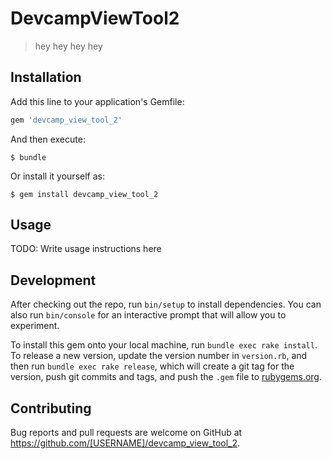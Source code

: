 # DevcampViewTool2

> hey hey hey hey

## Installation

Add this line to your application's Gemfile:

```ruby
gem 'devcamp_view_tool_2'
```

And then execute:

    $ bundle

Or install it yourself as:

    $ gem install devcamp_view_tool_2

## Usage

TODO: Write usage instructions here

## Development

After checking out the repo, run `bin/setup` to install dependencies. You can also run `bin/console` for an interactive prompt that will allow you to experiment.

To install this gem onto your local machine, run `bundle exec rake install`. To release a new version, update the version number in `version.rb`, and then run `bundle exec rake release`, which will create a git tag for the version, push git commits and tags, and push the `.gem` file to [rubygems.org](https://rubygems.org).

## Contributing

Bug reports and pull requests are welcome on GitHub at https://github.com/[USERNAME]/devcamp_view_tool_2.
